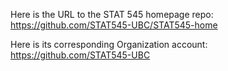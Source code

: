Here is the URL to the STAT 545 homepage repo:
https://github.com/STAT545-UBC/STAT545-home

Here is its corresponding Organization account:
https://github.com/STAT545-UBC
